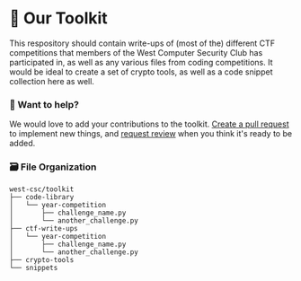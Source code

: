 # :school_satchel: Our Toolkit

This respository should contain write-ups of (most of the) different CTF competitions that members of the West Computer Security Club has participated in, as well as any various files from coding competitions.
It would be ideal to create a set of crypto tools, as well as a code snippet collection here as well.

### :pencil: Want to help?
We would love to add your contributions to the toolkit. [Create a pull request](https://help.github.com/en/articles/creating-a-pull-request) to implement new things, and [request review](https://help.github.com/en/articles/requesting-a-pull-request-review) when you think it's ready to be added.

### :card_file_box: File Organization
```
west-csc/toolkit
├── code-library
│   └── year-competition
│       ├── challenge_name.py
│       └── another_challenge.py
├── ctf-write-ups
│   └── year-competition
│       ├── challenge_name.py
│       └── another_challenge.py
├── crypto-tools
└── snippets
```
